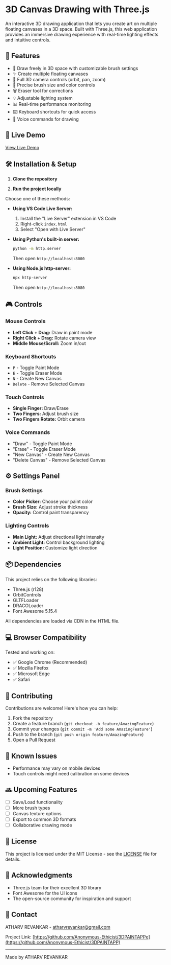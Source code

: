 # 3D Canvas Drawing with Three.js

An interactive 3D drawing application that lets you create art on multiple floating canvases in a 3D space. Built with Three.js, this web application provides an immersive drawing experience with real-time lighting effects and intuitive  controls.


## 🌟 Features

- 🎨 Draw freely in 3D space with customizable brush settings
- ✨ Create multiple floating canvases
- 🔄 Full 3D camera controls (orbit, pan, zoom)
- 🎯 Precise brush size and color controls
- 🗑️ Eraser tool for corrections
- 💡 Adjustable lighting system
- 📊 Real-time performance monitoring
- ⌨️ Keyboard shortcuts for quick access
- 📱 Voice commands for drawing

## 🚀 Live Demo

[View Live Demo](your-github-pages-url-here) <!-- Add this after deploying -->

## 🛠️ Installation & Setup

1. **Clone the repository**

2. **Run the project locally**

Choose one of these methods:

- **Using VS Code Live Server:**
  1. Install the "Live Server" extension in VS Code
  2. Right-click `index.html`
  3. Select "Open with Live Server"

- **Using Python's built-in server:**
  ```bash
  python -m http.server
  ```
  Then open `http://localhost:8000`

- **Using Node.js http-server:**
  ```bash
  npx http-server
  ```
  Then open `http://localhost:8080`

## 🎮 Controls

### Mouse Controls
- **Left Click + Drag:** Draw in paint mode
- **Right Click + Drag:** Rotate camera view
- **Middle Mouse/Scroll:** Zoom in/out

### Keyboard Shortcuts
- `P` - Toggle Paint Mode
- `E` - Toggle Eraser Mode
- `N` - Create New Canvas
- `Delete` - Remove Selected Canvas

### Touch Controls
- **Single Finger:** Draw/Erase
- **Two Fingers:** Adjust brush size
- **Two Fingers Rotate:** Orbit camera

### Voice Commands
- "Draw" - Toggle Paint Mode
- "Erase" - Toggle Eraser Mode
- "New Canvas" - Create New Canvas
- "Delete Canvas" - Remove Selected Canvas

## ⚙️ Settings Panel

### Brush Settings
- **Color Picker:** Choose your paint color
- **Brush Size:** Adjust stroke thickness
- **Opacity:** Control paint transparency

### Lighting Controls
- **Main Light:** Adjust directional light intensity
- **Ambient Light:** Control background lighting
- **Light Position:** Customize light direction

## 📦 Dependencies

This project relies on the following libraries:
- Three.js (r128)
- OrbitControls
- GLTFLoader
- DRACOLoader
- Font Awesome 5.15.4

All dependencies are loaded via CDN in the HTML file.

## 💻 Browser Compatibility

Tested and working on:
- ✅ Google Chrome (Recommended)
- ✅ Mozilla Firefox
- ✅ Microsoft Edge
- ✅ Safari

## 🤝 Contributing

Contributions are welcome! Here's how you can help:

1. Fork the repository
2. Create a feature branch (`git checkout -b feature/AmazingFeature`)
3. Commit your changes (`git commit -m 'Add some AmazingFeature'`)
4. Push to the branch (`git push origin feature/AmazingFeature`)
5. Open a Pull Request

## 🐛 Known Issues

- Performance may vary on mobile devices
- Touch controls might need calibration on some devices

## 🔜 Upcoming Features

- [ ] Save/Load functionality
- [ ] More brush types
- [ ] Canvas texture options
- [ ] Export to common 3D formats
- [ ] Collaborative drawing mode

## 📝 License

This project is licensed under the MIT License - see the [LICENSE](LICENSE) file for details.

## 👏 Acknowledgments

- Three.js team for their excellent 3D library
- Font Awesome for the UI icons
- The open-source community for inspiration and support

## 📧 Contact

ATHARV REVANKAR - [atharvrevankar@gmail.com](mailto:atharvrevankar@gmail.com)

Project Link: [https://github.com/Anonymous-Ethicist/3DPAINTAPPe](https://github.com/Anonymous-Ethicist/3DPAINTAPP)

---

Made by ATHARV REVANKAR